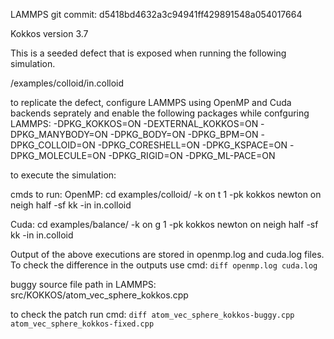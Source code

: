LAMMPS git commit: d5418bd4632a3c94941ff429891548a054017664

Kokkos version 3.7

This is a seeded defect that is exposed when running the following simulation. 

/examples/colloid/in.colloid

to replicate the defect, configure LAMMPS using OpenMP and Cuda backends seprately and enable the following packages while confguring LAMMPS:
-DPKG_KOKKOS=ON
-DEXTERNAL_KOKKOS=ON
-DPKG_MANYBODY=ON
-DPKG_BODY=ON
-DPKG_BPM=ON
-DPKG_COLLOID=ON
-DPKG_CORESHELL=ON
-DPKG_KSPACE=ON
-DPKG_MOLECULE=ON
-DPKG_RIGID=ON
-DPKG_ML-PACE=ON

to execute the simulation:

cmds to run:
OpenMP: 
cd examples/colloid/
<path-to-lmp-executable> -k on t 1 -pk kokkos newton on neigh half -sf kk -in in.colloid

Cuda:
cd examples/balance/
<path-to-lmp-executable> -k on g 1 -pk kokkos newton on neigh half -sf kk -in in.colloid

Output of the above executions are stored in openmp.log and cuda.log files. To check the difference in the outputs use cmd:
`diff openmp.log cuda.log`

buggy source file path in LAMMPS:
src/KOKKOS/atom_vec_sphere_kokkos.cpp

to check the patch run cmd:
`diff atom_vec_sphere_kokkos-buggy.cpp atom_vec_sphere_kokkos-fixed.cpp`


